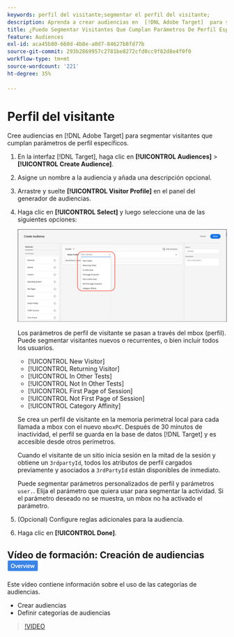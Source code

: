 ```yaml
---
keywords: perfil del visitante;segmentar el perfil del visitante;
description: Aprenda a crear audiencias en  [!DNL Adobe Target]  para segmentar visitantes que cumplan parámetros de perfil específicos como visitante nuevo o recurrente, afinidad de la categoría y más.
title: ¿Puedo Segmentar Visitantes Que Cumplan Parámetros De Perfil Específicos?
feature: Audiences
exl-id: aca45b80-660d-4b8e-a0d7-84627b8fd77b
source-git-commit: 293b2869957c2781be8272cfd0cc9f82d8e4f0f0
workflow-type: tm+mt
source-wordcount: '221'
ht-degree: 35%

---
```


# Perfil del visitante

Cree audiencias en [!DNL Adobe Target] para segmentar visitantes que cumplan parámetros de perfil específicos.

1. En la interfaz [!DNL Target], haga clic en **[!UICONTROL Audiences]** > **[!UICONTROL Create Audience]**.
1. Asigne un nombre a la audiencia y añada una descripción opcional.
1. Arrastre y suelte **[!UICONTROL Visitor Profile]** en el panel del generador de audiencias.

1. Haga clic en **[!UICONTROL Select]** y luego seleccione una de las siguientes opciones:

   ![imagen target_visitor_profile](assets/target_visitor_profile.png)

   Los parámetros de perfil de visitante se pasan a través del mbox (perfil). Puede segmentar visitantes nuevos o recurrentes, o bien incluir todos los usuarios.

   * [!UICONTROL New Visitor]
   * [!UICONTROL Returning Visitor]
   * [!UICONTROL In Other Tests]
   * [!UICONTROL Not In Other Tests]
   * [!UICONTROL First Page of Session]
   * [!UICONTROL Not First Page of Session]
   * [!UICONTROL Category Affinity]

   Se crea un perfil de visitante en la memoria perimetral local para cada llamada a mbox con el nuevo `mboxPC`. Después de 30 minutos de inactividad, el perfil se guarda en la base de datos [!DNL Target] y es accesible desde otros perímetros.

   Cuando el visitante de un sitio inicia sesión en la mitad de la sesión y obtiene un `3rdpartyId`, todos los atributos de perfil cargados previamente y asociados a `3rdPartyId` están disponibles de inmediato.

   Puede segmentar parámetros personalizados de perfil y parámetros `user.`. Elija el parámetro que quiera usar para segmentar la actividad. Si el parámetro deseado no se muestra, un mbox no ha activado el parámetro.

1. (Opcional) Configure reglas adicionales para la audiencia.
1. Haga clic en **[!UICONTROL Done]**.

## Vídeo de formación: Creación de audiencias ![Distintivo de información general](/help/main/assets/overview.png)

Este vídeo contiene información sobre el uso de las categorías de audiencias.

* Crear audiencias
* Definir categorías de audiencias

>[!VIDEO](https://video.tv.adobe.com/v/17392)
